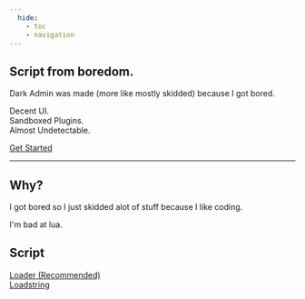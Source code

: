 ```yaml
---
  hide:
    - toc
    - navigation
---
```


<link rel="stylesheet" href="assets/index.css">
<script src="assets/index.js"></script>

<section class="fusion-home-landing">
    <h1>Script from boredom.</h1>
    <p>
        Dark Admin was made (more like mostly skidded) because I got bored.
    </p>
    <p>
        Decent UI.<br>
        Sandboxed Plugins.<br>
        Almost Undetectable.
    </p>
    <nav>
        <a href="documentation/" class="arrow-link">Get Started</a>
    </nav>
</section>

-----

<section class="fusion-home-float">
    <h2>Why?</h2>
    <p>
        I got bored so I just skidded alot of stuff because I like coding.
    </p>
    <p>
        I'm bad at lua.
    </p>
</section>

<section class="fusion-home-float">
    <h2>Script</h2>
    <a href="https://raw.githubusercontent.com/daximul/dav2/main/loadstring/loader.lua" class="arrow-link">Loader (Recommended)</a><br>
    <a href="https://raw.githubusercontent.com/daximul/dav2/main/loadstring/script.lua" class="arrow-link">Loadstring</a>
</section>
